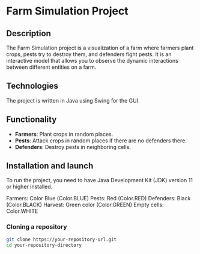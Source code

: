 


# Farm Simulation Project

## Description
The Farm Simulation project is a visualization of a farm where farmers plant crops, pests try to destroy them, and defenders fight pests. It is an interactive model that allows you to observe the dynamic interactions between different entities on a farm.

## Technologies
The project is written in Java using Swing for the GUI.

## Functionality
- **Farmers**: Plant crops in random places.
- **Pests**: Attack crops in random places if there are no defenders there.
- **Defenders**: Destroy pests in neighboring cells.

## Installation and launch
To run the project, you need to have Java Development Kit (JDK) version 11 or higher installed.


Farmers: Color Blue (Color.BLUE)
Pests: Red (Color.RED)
Defenders: Black (Color.BLACK)
Harvest: Green color (Color.GREEN)
Empty cells: Color.WHITE


### Cloning a repository
```bash
git clone https://your-repository-url.git
cd your-repository-directory


